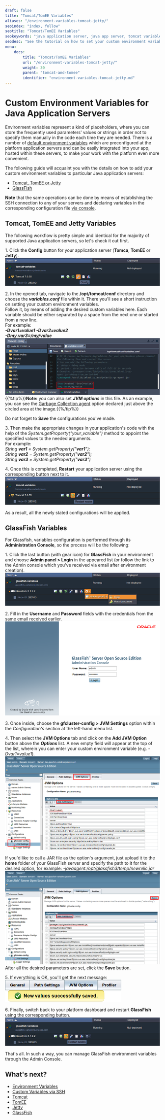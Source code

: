 ```yaml
---
draft: false
title: "Tomcat/TomEE Variables"
aliases: "/environment-variables-tomcat-jetty/"
seoindex: "index, follow"
seotitle: "Tomcat/TomEE Variables"
seokeywords: "java application server, java app server, tomcat variables, tomcat, tomee, environment variables, custom environment variables, setting environment variables, configure tomcat"
seodesc: "See the tutorial on how to set your custom environment variables for such Java application servers as Tomcat, TomEE, Jetty, and GlassFish. "
menu: 
    docs:
        title: "Tomcat/TomEE Variables"
        url: "/environment-variables-tomcat-jetty/"
        weight: 30
        parent: "tomcat-and-tomee"
        identifier: "environment-variables-tomcat-jetty.md"
---
```


# Custom Environment Variables for Java Application Servers

Environment variables represent a kind of placeholders, where you can store the frequently used parameters' values or strings in order not to specify them manually in the code each time they are needed. There is a number of [default environment variables](/environment-variables) which are preconfigured at the platform application servers and can be easily integrated into your app, hosted within these servers, to make your work with the platform even more convenient.

The following guide will acquaint you with the details on how to add your custom environment variables to particular Java application servers:
 
* [Tomcat, TomEE or Jetty](#tom-jetty)
* [GlassFish](#glassfish)

**<a id="tom-jetty"></a>Note** that the same operations can be done by means of establishing the SSH connection to any of your servers and declaring variables in the corresponding configuration file [via console](/custom-environment-variables-ssh).

## Tomcat, TomEE and Jetty Variables
The following workflow is pretty simple and identical for the majority of supported Java application servers, so let's check it out first.

1\. Click the **Config** button for your application server (**Tomca**, **TomEE** or **Jetty**).
![environment variables tomcat jetty config](config.png)

2\. In the opened tab, navigate to the **/opt/tomcat/conf** directory and choose the ***variables.conf*** file within it. There you'll see a short instruction on setting your custom environment variables.  
Follow it, by means of adding the desired custom variables here. Each variable should be either separated by a space from the next one or started from a new line.    
For example:  
***-Dvar1=value1 -Dvar2=value2***  
***-Dmy.var3=/my/value***  
![environment variables tomcat jetty variablesconf](variablesconf.png)
{{%tip%}}**Note:** you can also set ***JVM options*** in this file. As an example, you can see the [Garbage Collection agent](/garbage-collector-agent) option declared just above the circled area at the image.{{%/tip%}}

Do not forget to **Save** the configurations you've made.

3\. Then make the appropriate changes in your application's code with the help of the *System.getProperty("your_variable")* method to appoint the specified values to the needed arguments.  
For example:   
<i>String **var1** = System.getProperty("**var1**");</i>  
<i>String **var2** = System.getProperty("**var2**");</i>  
<i>String **var3** = System.getProperty("**var3**")</i>  

4\. Once this is completed, **Restart** your application server using the corresponding button next to it.
![environment variables tomcat jetty restart](restart.png)

<a id="glassfish"></a>As a result, all the newly stated configurations will be applied.

## GlassFish Variables
For Glassfish, variables configuration is performed through its **Administration Console**, so the process will be the following:

1\. Click the last button (with gear icon) for **GlassFish** in your environment and choose **Admin panel > Login** in the appeared list (or follow the link to the Admin console which you've received via email after environment creation).
![environment variables tomcat jetty admin panel](admin-panel.png)

2\. Fill in the **Username** and **Password** fields with the credentials from the same email received earlier.
![environment variables tomcat jetty login](login.png)

3\. Once inside, choose the **gfcluster-config &gt; JVM Settings** option within the *Configuration's* section at the left-hand menu list.

4\. Then select the **JVM Options** tab and click on the **Add JVM Option** button above the ***Options*** list. A new empty field will appear at the top of the list, wherein you can enter your custom environment variable (e.g. *-Dvar1=value1*).
![environment variables tomcat jetty add variable](add-variable.png)

If you'd like to call a JAR file as the option's argument, just upload it to the **home** folder of your GlassFish server and specify the path to it for the desired option, for example:
*-javaagent:/opt/glassfish3/temp/newrelic.jar*  
![environment variables tomcat jetty add variable 1](add-variable-1.png)
After all the desired parameters are set, click the **Save** button.

5\. If everything is OK, you'll get the next message:
![manage glassfish](success.png)

6\. Finally, switch back to your platform dashboard and restart **GlassFish** using the corresponding button.
![environment variables tomcat jetty restart (2)](restart-(2).png)

That's all. In such a way, you can manage GlassFish environment variables through the Admin Console.


## What's next?
* [Environment Variables](/environment-variables/)
* [Custom Variables via SSH](/custom-environment-variables-ssh/)
* [Tomcat](/tomcat/)
* [TomEE](/tomee/)
* [Jetty](/jetty/)
* [GlassFish](/glassfish/)